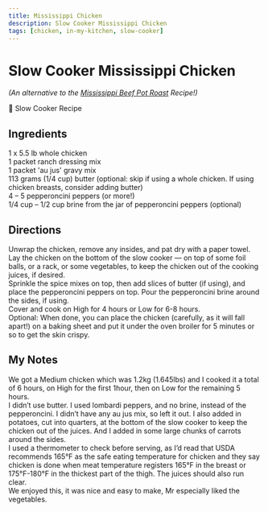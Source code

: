 ```yaml
---
title: Mississippi Chicken
description: Slow Cooker Mississippi Chicken
tags: [chicken, in-my-kitchen, slow-cooker]
---
```


# Slow Cooker Mississippi Chicken
*(An alternative to the [Mississippi Beef Pot Roast](/docs/beef/mississippi-pot-roast.md) Recipe!)*

🍲 Slow Cooker Recipe

## Ingredients
1 x 5.5 lb whole chicken  
1 packet ranch dressing mix  
1 packet 'au jus' gravy mix  
113 grams (1/4 cup) butter (optional: skip if using a whole chicken. If using chicken breasts, consider adding butter)  
4 – 5 pepperoncini peppers (or more!)  
1/4 cup – 1/2 cup brine from the jar of pepperoncini peppers (optional)

## Directions
Unwrap the chicken, remove any insides, and pat dry with a paper towel. Lay the chicken on the bottom of the slow cooker — on top of some foil balls, or a rack, or some vegetables, to keep the chicken out of the cooking juices, if desired.  
Sprinkle the spice mixes on top, then add slices of butter (if using), and place the pepperoncini peppers on top. Pour the pepperoncini brine around the sides, if using.  
Cover and cook on High for 4 hours or Low for 6-8 hours.  
Optional: When done, you can place the chicken (carefully, as it will fall apart!) on a baking sheet and put it under the oven broiler for 5 minutes or so to get the skin crispy.

## My Notes
We got a Medium chicken which was 1.2kg (1.645lbs) and I cooked it a total of 6 hours, on High for the first 1hour, then on Low for the remaining 5 hours.  
I didn’t use butter. I used lombardi peppers, and no brine, instead of the pepperoncini. I didn’t have any au jus mix, so left it out. I also added in potatoes, cut into quarters, at the bottom of the slow cooker to keep the chicken out of the juices. And I added in some large chunks of carrots around the sides.  
I used a thermometer to check before serving, as I’d read that USDA recommends 165°F as the safe eating temperature for chicken and they say chicken is done when meat temperature registers 165°F in the breast or 175°F-180°F in the thickest part of the thigh. The juices should also run clear.  
We enjoyed this, it was nice and easy to make, Mr especially liked the vegetables.